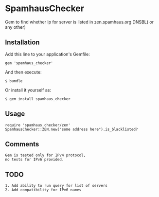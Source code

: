 # SpamhausChecker

Gem to find whether Ip for server is listed in zen.spamhaus.org DNSBL( or any other)

## Installation

Add this line to your application's Gemfile:

    gem 'spamhaus_checker'

And then execute:

    $ bundle

Or install it yourself as:

    $ gem install spamhaus_checker

## Usage
    
    require 'spamhaus_checker/zen'
    SpamhausChecker::ZEN.new("some address here").is_blacklisted?

## Comments 
    
    Gem is tested only for IPv4 protocol, 
    no tests for IPv6 provided.

## TODO 
    
    1. Add ability to run query for list of servers
    2. Add compatibility for IPv6 names
    
